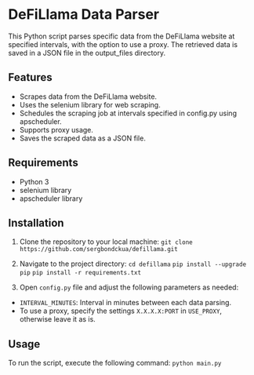 # DeFiLlama Data Parser

This Python script parses specific data from the DeFiLlama website at specified intervals, with the option to use a proxy. The retrieved data is saved in a JSON file in the output_files directory.


## Features
* Scrapes data from the DeFiLlama website.
* Uses the selenium library for web scraping.
* Schedules the scraping job at intervals specified in config.py using apscheduler.
* Supports proxy usage.
* Saves the scraped data as a JSON file.

## Requirements
* Python 3
* selenium library
* apscheduler library
 

## Installation

1. Clone the repository to your local machine:
`git clone https://github.com/sergbondckua/defillama.git` 
2. Navigate to the project directory:
`cd defillama`
`pip install --upgrade pip`
`pip install -r requirements.txt`

3. Open `config.py` file and adjust the following parameters as needed:
- `INTERVAL_MINUTES`: Interval in minutes between each data parsing.
- To use a proxy, specify the settings `X.X.X.X:PORT` in `USE_PROXY`, otherwise leave it as is.

## Usage

To run the script, execute the following command:
`python main.py`